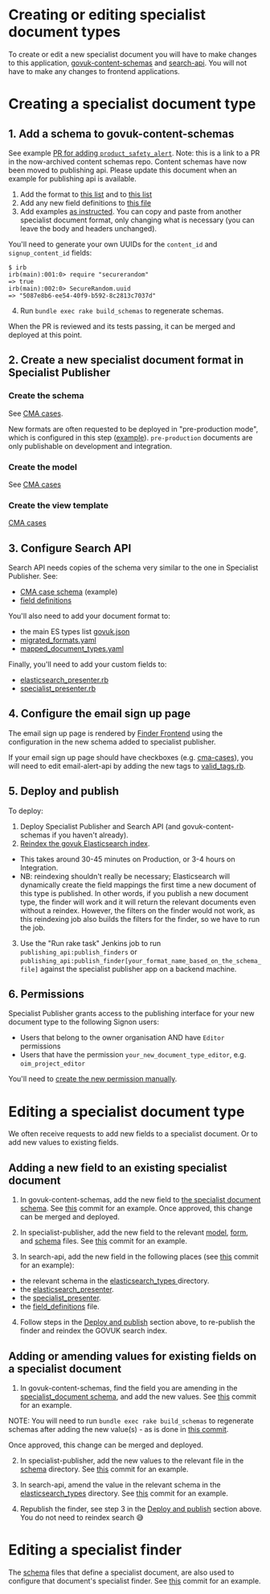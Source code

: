 # Creating or editing specialist document types

To create or edit a new specialist document you will have to make changes to this
application, [govuk-content-schemas][govuk-content-schemas] and
[search-api][search-api]. You will not have to make any changes to frontend
applications.

[govuk-content-schemas]: https://github.com/alphagov/govuk-content-schemas
[search-api]: https://github.com/alphagov/search-api

# __Creating__ a specialist document type

## 1. Add a schema to govuk-content-schemas

See example [PR for adding `product_safety_alert`](https://github.com/alphagov/govuk-content-schemas/pull/1077).
Note: this is a link to a PR in the now-archived content schemas repo. Content schemas have now been moved to publishing api.
Please update this document when an example for publishing api is available.

1. Add the format to [this list](https://github.com/alphagov/publishing-api/blob/main/content_schemas/formats/specialist_document.jsonnet#L2:L33) and to [this list](https://github.com/alphagov/publishing-api/blob/main/content_schemas/allowed_document_types.yml)
2. Add any new field definitions to [this file](https://github.com/alphagov/publishing-api/blob/main/content_schemas/formats/shared/definitions/_specialist_document.jsonnet)
3. Add examples [as instructed](https://github.com/alphagov/publishing-api/blob/main/docs/content_schemas/adding-a-new-schema.md).
   You can copy and paste from another specialist document format, only changing what is necessary (you can leave the body and headers unchanged).

You'll need to generate your own UUIDs for the `content_id` and `signup_content_id` fields:

```
$ irb
irb(main):001:0> require "securerandom"
=> true
irb(main):002:0> SecureRandom.uuid
=> "5087e8b6-ee54-40f9-b592-8c2813c7037d"
```
4. Run `bundle exec rake build_schemas` to regenerate schemas.

When the PR is reviewed and its tests passing, it can be merged and deployed at this point.

## 2. Create a new specialist document format in Specialist Publisher

### Create the schema

See [CMA cases](https://github.com/alphagov/specialist-publisher/blob/main/lib/documents/schemas/cma_cases.json).

New formats are often requested to be deployed in "pre-production mode", which is configured in this step ([example](https://github.com/alphagov/specialist-publisher/blob/f8e93142dfad6f3971a73c923b01f2e7352bdb54/lib/documents/schemas/tax_tribunal_decisions.json#L64)). `pre-production` documents are only publishable on development and integration.

### Create the model

See [CMA cases](https://github.com/alphagov/specialist-publisher/blob/main/app/models/cma_case.rb)

### Create the view template

[CMA cases](https://github.com/alphagov/specialist-publisher/blob/main/app/views/metadata_fields/_cma_cases.html.erb)

## 3. Configure Search API

Search API needs copies of the schema very similar to the one in Specialist Publisher. See:

- [CMA case schema](https://github.com/alphagov/search-api/blob/main/config/schema/elasticsearch_types/cma_case.json) (example)
- [field definitions](https://github.com/alphagov/search-api/blob/1700c85e1484d1d9b2c1d46f276326bc06b51a14/config/schema/field_definitions.json)

You'll also need to add your document format to:

- the main ES types list [govuk.json](https://github.com/alphagov/search-api/blob/main/config/schema/indexes/govuk.json)
- [migrated_formats.yaml](https://github.com/alphagov/search-api/blob/main/config/govuk_index/migrated_formats.yaml)
- [mapped_document_types.yaml](https://github.com/alphagov/search-api/blob/main/config/govuk_index/mapped_document_types.yaml)

Finally, you'll need to add your custom fields to:

- [elasticsearch_presenter.rb](https://github.com/alphagov/search-api/blob/main/lib/govuk_index/presenters/elasticsearch_presenter.rb)
- [specialist_presenter.rb](https://github.com/alphagov/search-api/blob/main/lib/govuk_index/presenters/specialist_presenter.rb)

## 4. Configure the email sign up page

The email sign up page is rendered by [Finder Frontend](https://github.com/alphagov/finder-frontend) using the configuration in the new schema added to specialist publisher.

If your email sign up page should have checkboxes (e.g. [cma-cases](https://www.gov.uk/cma-cases/email-signup)), you will need to edit email-alert-api by adding the new tags to [valid_tags.rb](https://github.com/alphagov/email-alert-api/blob/3e0018510ea85f5d561e2865ad149832b94688a1/lib/valid_tags.rb#L2).

## 5. Deploy and publish

To deploy:

1. Deploy Specialist Publisher and Search API (and govuk-content-schemas if you haven't already).
2. [Reindex the govuk Elasticsearch index](https://docs.publishing.service.gov.uk/manual/reindex-elasticsearch.html#how-to-reindex-an-elasticsearch-index).
  - This takes around 30-45 minutes on Production, or 3-4 hours on Integration.
  - NB: reindexing shouldn't really be necessary; Elasticsearch will dynamically create the field mappings the first time a new document of this type is published. In other words, if you publish a new document type, the finder will work and it will return the relevant documents even without a reindex. However, the filters on the finder would not work, as this reindexing job also builds the filters for the finder, so we have to run the job.
3. Use the "Run rake task" Jenkins job to run `publishing_api:publish_finders` or `publishing_api:publish_finder[your_format_name_based_on_the_schema_file]` against the specialist publisher app on a backend machine.

## 6. Permissions

Specialist Publisher grants access to the publishing interface for your new document type to the following Signon users:

- Users that belong to the owner organisation AND have `Editor` permissions
- Users that have the permission `your_new_document_type_editor`, e.g. `oim_project_editor`

You'll need to [create the new permission manually](https://docs.publishing.service.gov.uk/repos/signon/usage.html#creating-new-permissions).

# __Editing__ a specialist document type

We often receive requests to add new fields to a specialist document. Or to add new values to existing fields.

## Adding a new field to an existing specialist document

1. In govuk-content-schemas, add the new field to [the specialist document schema](https://github.com/alphagov/govuk-content-schemas/blob/main/formats/shared/definitions/_specialist_document.jsonnet). See [this](https://github.com/alphagov/govuk-content-schemas/pull/1066/commits/c2b33fbdbdc3ce7363b87e964b8ff75dc3300573#diff-3c69cee80f0f1b0cb114f9f9f102122b33e2208ecf3a77829506390b9938eb61) commit for an example. Once approved, this change can be merged and deployed.

2. In specialist-publisher, add the new field to the relevant [model](https://github.com/alphagov/specialist-publisher/tree/main/app/models), [form](https://github.com/alphagov/specialist-publisher/tree/main/app/views/metadata_fields), and [schema](https://github.com/alphagov/specialist-publisher/tree/main/lib/documents/schemas) files. See [this](https://github.com/alphagov/specialist-publisher/pull/1899/commits/cc9e8fe482dbca2ef678bb8219252e7bd4f4d154) commit for an example.

3. In search-api, add the new field in the following places (see [this](https://github.com/alphagov/search-api/pull/2320/commits/ca6d0142e29b9755aad2e6bd59a3f576b727bd24) commit for an example):
  - the relevant schema in the [elasticsearch_types ](https://github.com/alphagov/search-api/tree/main/config/schema/elasticsearch_types)directory.
  - the [elasticsearch_presenter](https://github.com/alphagov/search-api/blob/main/lib/govuk_index/presenters/elasticsearch_presenter.rb).
  - the [specialist_presenter](https://github.com/alphagov/search-api/blob/main/lib/govuk_index/presenters/specialist_presenter.rb).
  - the [field_definitions](https://github.com/alphagov/search-api/blob/main/config/schema/field_definitions.json) file.


4. Follow steps in the [Deploy and publish](#Deploy-and-publish) section above, to re-publish the finder and reindex the GOVUK search index.

## Adding or amending values for existing fields on a specialist document

1. In govuk-content-schemas, find the field you are amending in the [specialist_document schema](https://github.com/alphagov/govuk-content-schemas/blob/main/formats/shared/definitions/_specialist_document.jsonnet), and add the new values. See [this](https://github.com/alphagov/govuk-content-schemas/pull/1066/commits/b81ec718f52b1e6603c201c44db07f0357158723) commit for an example. 

NOTE: You will need to run `bundle exec rake build_schemas` to regenerate schemas after adding the new value(s) - as is done in [this commit](https://github.com/alphagov/govuk-content-schemas/pull/1066/commits/34dd343fd7de8eb48bb842c2fc7fe3c59ae77168). 

Once approved, this change can be merged and deployed.

2. In specialist-publisher, add the new values to the relevant file in the [schema](https://github.com/alphagov/specialist-publisher/tree/main/lib/documents/schemas) directory. See [this](https://github.com/alphagov/specialist-publisher/pull/1899/commits/97c8d713f8e62b0cb8763fe26e1dcf5a0435c12d) commit for an example.

3. In search-api, amend the value in the relevant schema in the [elasticsearch_types](https://github.com/alphagov/search-api/tree/main/config/schema/elasticsearch_types) directory. See [this](https://github.com/alphagov/search-api/pull/2320/commits/0f29e310581e30707eea7fe8c91063974636dbe2) commit for an example.

4. Republish the finder, see step 3 in the [Deploy and publish](#Deploy-and-publish) section above. You do not need to reindex search :sweat_smile:

# __Editing__ a specialist finder

The [schema](https://github.com/alphagov/specialist-publisher/tree/main/lib/documents/schemas) files that define a specialist document, are also used to configure that document's specialist finder. See [this](https://github.com/alphagov/specialist-publisher/pull/1899/commits/925abc689119138a0e04e17d3610f8ae276773dd) commit for an example.
